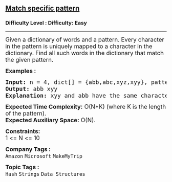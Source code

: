 <h2><a href="https://www.geeksforgeeks.org/problems/match-specific-pattern/0">Match specific pattern</a></h2><h3>Difficulty Level : Difficulty: Easy</h3><hr><div class="problems_problem_content__Xm_eO"><p><span style="font-size: 18px;">Given a dictionary of words and a pattern. Every character in the pattern is uniquely mapped to a character in the dictionary. Find all such words in the dictionary that match the given pattern.&nbsp;</span></p>
<p><span style="font-size: 18px;"><strong>Examples :</strong></span></p>
<pre><span style="font-size: 18px;"><strong>Input: </strong>n = 4, dict[] = {abb,abc,xyz,xyy}, pattern  = foo
<strong>Output: </strong>abb xyy<strong>
Explanation: </strong>xyy and abb have the same character at index 1 and 2 like the pattern.</span></pre>
<p><span style="font-size: 18px;"><strong>Expected Time Complexity:</strong>&nbsp;O(N*K) (where K is the&nbsp;length of the pattern).<br><strong>Expected Auxiliary Space:</strong>&nbsp;O(N).</span></p>
<p><span style="font-size: 18px;"><strong>Constraints:</strong><br>1 &lt;= N &lt;= 10</span></p></div><p><span style=font-size:18px><strong>Company Tags : </strong><br><code>Amazon</code>&nbsp;<code>Microsoft</code>&nbsp;<code>MakeMyTrip</code>&nbsp;<br><p><span style=font-size:18px><strong>Topic Tags : </strong><br><code>Hash</code>&nbsp;<code>Strings</code>&nbsp;<code>Data Structures</code>&nbsp;